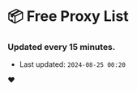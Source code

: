 # :package: Free Proxy List
### Updated every 15 minutes.

- Last updated: `2024-08-25 00:20`

:heart:
